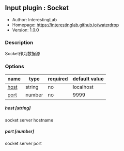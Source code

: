 ## Input plugin : Socket

* Author: InterestingLab
* Homepage: https://interestinglab.github.io/waterdrop
* Version: 1.0.0

### Description

Socket作为数据源

### Options

| name | type | required | default value |
| --- | --- | --- | --- |
| [host](#host-string) | string | no | localhost |
| [port](#port-number) | number | no | 9999 |

##### host [string]

socket server hostname

##### port [number]

socket server port
